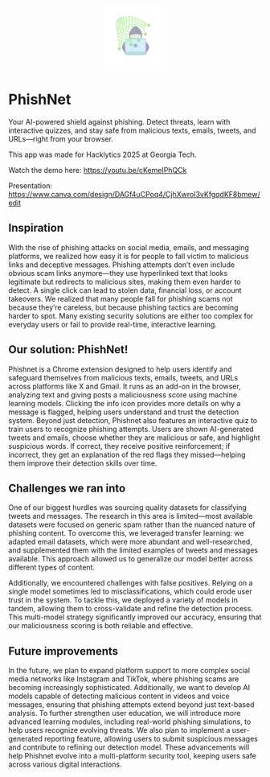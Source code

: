 <p align="center">
    <img src="logo.png" width="25%" alt="PhishNet App">
</p>

# PhishNet
Your AI-powered shield against phishing. Detect threats, learn with interactive quizzes, and stay safe from malicious texts, emails, tweets, and URLs—right from your browser.

This app was made for Hacklytics 2025 at Georgia Tech.

Watch the demo here: https://youtu.be/cKemeIPhQCk

Presentation: https://www.canva.com/design/DAGf4uCPoq4/CjhXwroI3vKfgqdKF8bmew/edit

## Inspiration
With the rise of phishing attacks on social media, emails, and messaging platforms, we realized how easy it is for people to fall victim to malicious links and deceptive messages. Phishing attempts don’t even include obvious scam links anymore—they use hyperlinked text that looks legitimate but redirects to malicious sites, making them even harder to detect. A single click can lead to stolen data, financial loss, or account takeovers.
We realized that many people fall for phishing scams not because they’re careless, but because phishing tactics are becoming harder to spot. Many existing security solutions are either too complex for everyday users or fail to provide real-time, interactive learning. 

## Our solution: **PhishNet**!
Phishnet is a Chrome extension designed to help users identify and safeguard themselves from malicious texts, emails, tweets, and URLs across platforms like X and Gmail. It runs as an add-on in the browser, analyzing text and giving posts a maliciousness score using machine learning models. Clicking the info icon provides more details on why a message is flagged, helping users understand and trust the detection system.
Beyond just detection, Phishnet also features an interactive quiz to train users to recognize phishing attempts. Users are shown AI-generated tweets and emails, choose whether they are malicious or safe, and highlight suspicious words. If correct, they receive positive reinforcement; if incorrect, they get an explanation of the red flags they missed—helping them improve their detection skills over time.

## Challenges we ran into
One of our biggest hurdles was sourcing quality datasets for classifying tweets and messages. The research in this area is limited—most available datasets were focused on generic spam rather than the nuanced nature of phishing content. To overcome this, we leveraged transfer learning: we adapted email datasets, which were more abundant and well-researched, and supplemented them with the limited examples of tweets and messages available. This approach allowed us to generalize our model better across different types of content.

Additionally, we encountered challenges with false positives. Relying on a single model sometimes led to misclassifications, which could erode user trust in the system. To tackle this, we deployed a variety of models in tandem, allowing them to cross-validate and refine the detection process. This multi-model strategy significantly improved our accuracy, ensuring that our maliciousness scoring is both reliable and effective.

## Future improvements
In the future, we plan to expand platform support to more complex social media networks like Instagram and TikTok, where phishing scams are becoming increasingly sophisticated. Additionally, we want to develop AI models capable of detecting malicious content in videos and voice messages, ensuring that phishing attempts extend beyond just text-based analysis. To further strengthen user education, we will introduce more advanced learning modules, including real-world phishing simulations, to help users recognize evolving threats. We also plan to implement a user-generated reporting feature, allowing users to submit suspicious messages and contribute to refining our detection model. These advancements will help Phishnet evolve into a multi-platform security tool, keeping users safe across various digital interactions.
